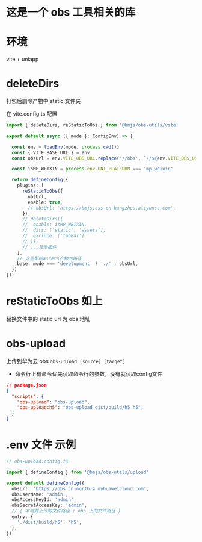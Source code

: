 # 这是一个 obs 工具相关的库

# 环境

vite + uniapp

# deleteDirs

打包后删除产物中 static 文件夹

在 vite.config.ts 配置

```ts
import { deleteDirs, reStaticToObs } from '@bmjs/obs-utils/vite'

export default async ({ mode }: ConfigEnv) => {

  const env = loadEnv(mode, process.cwd())
  const { VITE_BASE_URL } = env
  const obsUrl = env.VITE_OBS_URL.replace('//obs', `//${env.VITE_OBS_USER_NAME}.obs`) + '/h5'

  const isMP_WEIXIN = process.env.UNI_PLATFORM === 'mp-weixin'

  return defineConfig({
    plugins: [
      reStaticToObs({
        obsUrl,
        enable: true,
        // obsUrl: 'https://bmjs.oss-cn-hangzhou.aliyuncs.com',
      }),
      // deleteDirs({
      //  enable: isMP_WEIXIN,
      //  dirs: ['static', 'assets'],
      //  exclude: ['tabBar']
      // }),
      // ...其他插件
    ],
    // 这里影响assets产物的路径
    base: mode === 'development' ? './' : obsUrl,
  })
});

```

# reStaticToObs 如上

替换文件中的 static url 为 obs 地址

# obs-upload

上传到华为云 obs
`obs-upload [source] [target]`
- 命令行上有命令优先读取命令行的参数，没有就读取config文件

```json
// package.json
{
  "scripts": {
    "obs-upload": "obs-upload",
    "obs-upload:h5": "obs-upload dist/build/h5 h5",
  }
}
```

# .env 文件 示例

```ts
// obs-upload.config.ts

import { defineConfig } from '@bmjs/obs-utils/upload'

export default defineConfig({
  obsUrl: 'https://obs.cn-north-4.myhuaweicloud.com',
  obsUserName: 'admin',
  obsAccessKeyId: 'admin',
  obsSecretAccessKey: 'admin',
  // { 本地要上传的文件路径 : obs 上的文件路径 }
  entry: {
    './dist/build/h5': 'h5',
  },
})

```
